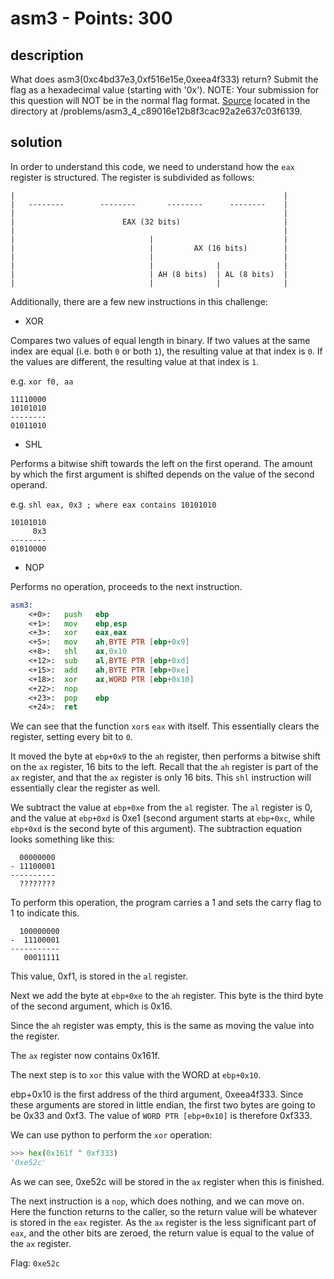 # asm3 - Points: 300

## description

What does asm3(0xc4bd37e3,0xf516e15e,0xeea4f333) return? Submit the flag as a hexadecimal value (starting with '0x'). NOTE: Your submission for this question will NOT be in the normal flag format. [Source](./test.S) located in the directory at /problems/asm3_4_c89016e12b8f3cac92a2e637c03f6139.

## solution

In order to understand this code, we need to understand how the ```eax``` register is structured.
The register is subdivided as follows:

```
|                                                            |
|   --------        --------       --------      --------    |
|                                                            |
|                        EAX (32 bits)                       |
|                                                            |
|                              |                             |
|                              |         AX (16 bits)        |
|                              |                             |
|                              |              |              |
|                              | AH (8 bits)  | AL (8 bits)  |
|                              |              |              |
```

Additionally, there are a few new instructions in this challenge:

 - XOR

Compares two values of equal length in binary.
If two values at the same index are equal (i.e. both ```0``` or both ```1```), the resulting value at that index is ```0```.
If the values are different, the resulting value at that index is ```1```.

e.g. ```xor f0, aa```

```
11110000
10101010
--------
01011010
```

 - SHL

Performs a bitwise shift towards the left on the first operand.
The amount by which the first argument is shifted depends on the value of the second operand.

e.g. ```shl eax, 0x3 ; where eax contains 10101010```

```
10101010
     0x3
--------
01010000
```

 - NOP

Performs no operation, proceeds to the next instruction.

```asm
asm3:
	<+0>:	push   ebp
	<+1>:	mov    ebp,esp
	<+3>:	xor    eax,eax
	<+5>:	mov    ah,BYTE PTR [ebp+0x9]
	<+8>:	shl    ax,0x10
	<+12>:	sub    al,BYTE PTR [ebp+0xd]
	<+15>:	add    ah,BYTE PTR [ebp+0xe]
	<+18>:	xor    ax,WORD PTR [ebp+0x10]
	<+22>:	nop
	<+23>:	pop    ebp
	<+24>:	ret
```

We can see that the function ```xor```s ```eax``` with itself.
This essentially clears the register, setting every bit to ```0```.

It moved the byte at ```ebp+0x9``` to the ```ah``` register, then performs a bitwise shift on the ```ax``` register, 16 bits to the left.
Recall that the ```ah``` register is part of the ```ax``` register, and that the ```ax``` register is only 16 bits.
This ```shl``` instruction will essentially clear the register as well.

We subtract the value at ```ebp+0xe``` from the ```al``` register.
The ```al``` register is 0, and the value at ```ebp+0xd``` is 0xe1 (second argument starts at ```ebp+0xc```, while ```ebp+0xd``` is the second byte of this argument).
The subtraction equation looks something like this:

```
  00000000
- 11100001
----------
  ????????
```

To perform this operation, the program carries a 1 and sets the carry flag to 1 to indicate this.

```
  100000000
-  11100001
-----------
   00011111
```

This value, 0xf1, is stored in the ```al``` register.

Next we add the byte at ```ebp+0xe``` to the ```ah``` register.
This byte is the third byte of the second argument, which is 0x16.

Since the ```ah``` register was empty, this is the same as moving the value into the register.

The ```ax``` register now contains 0x161f.

The next step is to ```xor``` this value with the WORD at ```ebp+0x10```.

ebp+0x10 is the first address of the third argument, 0xeea4f333.
Since these arguments are stored in little endian, the first two bytes are going to be 0x33 and 0xf3.
The value of ```WORD PTR [ebp+0x10]``` is therefore 0xf333.

We can use python to perform the ```xor``` operation:

```py
>>> hex(0x161f ^ 0xf333)
'0xe52c'
```

As we can see, 0xe52c will be stored in the ```ax``` register when this is finished.

The next instruction is a ```nop```, which does nothing, and we can move on.
Here the function returns to the caller, so the return value will be whatever is stored in the ```eax``` register.
As the ```ax``` register is the less significant part of ```eax```, and the other bits are zeroed, the return value is equal to the value of the ```ax``` register.

Flag: ```0xe52c```

